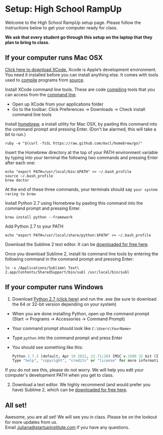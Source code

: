 Setup: High School RampUp
========

Welcome to the High School RampUp setup page. Please follow the instructions below to get your computer ready for class. 

__We ask that every student go through this setup on the laptop that they plan to bring to class.__

If your computer runs Mac OSX
---
[Click here to download XCode.](https://developer.apple.com/xcode/ "Download XCode") Xcode is Apple’s development environment. You need it installed before you can install anything else. It comes with tools used to [compile](http://en.wikipedia.org/wiki/Compiler) programs from [source](http://en.wikipedia.org/wiki/Source_code).

Install XCode command line tools. These are code [compiling](http://en.wikipedia.org/wiki/Compiler) tools that you can access from the [command line](http://en.wikipedia.org/wiki/Command-line_interface).   
 * Open up XCode from your applications folder 
 * Go to the toolbar: Click Preferences → Downloads → Check install command line tools    

Install [homebrew](http://mxcl.github.io/homebrew/), a install utility for Mac OSX, by pasting this command into the command prompt and pressing Enter. (Don't be alarmed, this will take a bit to run.)

	ruby -e "$(curl -fsSL https://raw.github.com/mxcl/homebrew/go)"

Insert the Homebrew directory at the top of your PATH environment variable by typing into your terminal the following two commands and pressing Enter after each one:

	echo "export PATH=/usr/local/bin:$PATH" >> ~/.bash_profile
	source ~/.bash_profile
	brew doctor

At the end of these three commands, your terminals should say `your system raring to brew`

Install Python 2.7 using Homebrew by pasting this command into the command prompt and pressing Enter.
	
	brew install python --framework

Add Python 2.7 to your PATH
	
	echo "export PATH=/usr/local/share/python:$PATH" >> ~/.bash_profile
	
Download the Sublime 2 text editor. It can be [downloaded for free here](http://www.sublimetext.com/2).

Once you download Sublime 2, install its command line tools by entering the following command in the command prompt and pressing Enter:

	ln -s /Applications/Sublime\ Text\ 2.app/Contents/SharedSupport/bin/subl /usr/local/bin/subl


If your computer runs Windows
---

1. Download [Python 2.7 (click here)](http://www.python.org/getit/) and run the .exe (be sure to download the 64 or 32-bit version depending on your system)
* When you are done installing Python, open up the command prompt (Start → Programs → Accessories → Command Prompt)
* Your command prompt should look like `C:\Users\YourName>`
* Type `python` into the command prompt and press Enter
* You should see something like this:  

	```python
	Python 2.7.3 (default, Apr 10 2012, 22.71:26) [MSC v.1500 32 bit (Intel)] on win32
	Type "help", "copyright", "credits" or "license" for more information.
	```
If you do not see this, please do not worry. We will help you edit your computer's development PATH when you get to class.   

2. Download a text editor. We highly recommend (and would prefer you have) Sublime 2, which can be [downloaded for free here](http://www.sublimetext.com/2).

All set!
---
Awesome, you are all set! We will see you in class. Please be on the lookout for more updates from us.   
Email [Juliana@startupinstitute.com](mailto:juliana@startupinstitute.com) if you have any questions.
